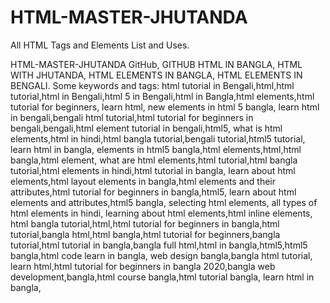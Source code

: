 # HTML-MASTER-JHUTANDA
All HTML Tags and Elements List and Uses.

 HTML-MASTER-JHUTANDA GitHub, GITHUB HTML IN BANGLA, HTML WITH JHUTANDA, HTML ELEMENTS IN BANGLA, HTML ELEMENTS IN BENGALI.
Some keywords and tags: html tutorial in Bengali,html,html tutorial,html in Bengali,html 5 in Bengali,html in Bangla,html elements,html tutorial for beginners, learn html, new elements in html 5 bangla, learn html in bengali,bengali html tutorial,html tutorial for beginners in bengali,bengali,html element tutorial in bengali,html5, what is html elements,html in hindi,html bangla tutorial,bengali tutorial,html5 tutorial, learn html in bangla, elements in html5 bangla,html elements,html,html bangla,html element, what are html elements,html tutorial,html bangla tutorial,html elements in hindi,html tutorial in bangla, learn about html elements,html layout elements in bangla,html elements and their attributes,html tutorial for beginners in bangla,html5, learn about html elements and attributes,html5 bangla, selecting html elements, all types of html elements in hindi, learning about html elements,html inline elements, html bangla tutorial,html,html tutorial for beginners in bangla,html tutorial,bangla html,html bangla,html tutorial for beginners,bangla tutorial,html tutorial in bangla,bangla full html,html in bangla,html5,html5 bangla,html code learn in bangla, web design bangla,bangla html tutorial, learn html,html tutorial for beginners in bangla 2020,bangla web development,bangla,html course bangla,html tutorial bangla, learn html in bangla,
